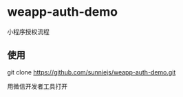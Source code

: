 # weapp-auth-demo
小程序授权流程

## 使用

git clone https://github.com/sunniejs/weapp-auth-demo.git

用微信开发者工具打开

